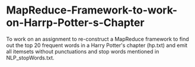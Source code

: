 # MapReduce-Framework-to-work-on-Harrp-Potter-s-Chapter
To work on an assignment to re-construct a MapReduce framework to find out the top 20 frequent words in a Harry Potter's chapter (hp.txt) and emit all itemsets without punctuations and stop words mentioned in NLP_stopWords.txt.
